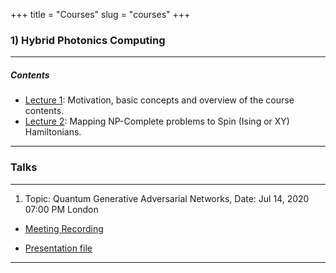 +++
title = "Courses"
slug = "courses"
+++

### 1) Hybrid Photonics Computing

---------------------------------------
##### Contents


* [Lecture 1](https://youtube...): Motivation, basic concepts and overview of the course contents.  
* [Lecture 2](https:): Mapping NP-Complete problems to Spin (Ising or XY) Hamiltonians.

---------------------------------------

### Talks

---------------------------------------

 1) Topic: Quantum Generative Adversarial Networks, Date: Jul 14, 2020 07:00 PM London

  * [Meeting Recording](https://ucla.zoom.us/rec/share/68UpLYDg9W9IY53Qx1nQYa0GIov1eaa81nQX-aFemU4aoN81NWHIQqFwos54BHZZ) 

  * [Presentation file](https://github.com/mrnp95/File/blob/master/Q-GAN.pdf)

---------------------------------------